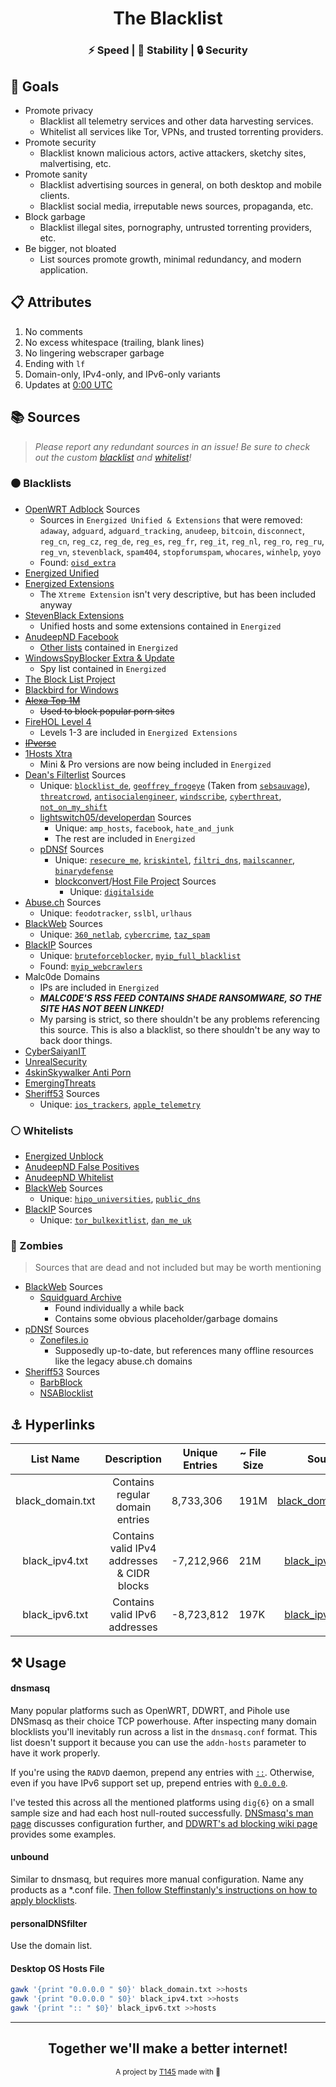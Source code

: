 <div align="center">
  <h1>The Blacklist</h1>
  <h3>⚡ Speed | 🧱 Stability | 🔒 Security</h3>
</div>

## 🥅 Goals

- Promote privacy
  - Blacklist all telemetry services and other data harvesting services.
  - Whitelist all services like Tor, VPNs, and trusted torrenting providers.
- Promote security
  - Blacklist known malicious actors, active attackers, sketchy sites, malvertising, etc.
- Promote sanity
  - Blacklist advertising sources in general, on both desktop and mobile clients.
  - Blacklist social media, irreputable news sources, propaganda, etc.
- Block garbage
  - Blacklist illegal sites, pornography, untrusted torrenting providers, etc.
- Be bigger, not bloated
  - List sources promote growth, minimal redundancy, and modern application.

## 📋 Attributes

1. No comments
2. No excess whitespace (trailing, blank lines)
3. No lingering webscraper garbage
4. Ending with `lf`
5. Domain-only, IPv4-only, and IPv6-only variants
6. Updates at [0:00 UTC](https://www.timeanddate.com/time/zone/timezone/utc)

## 📚 Sources

> _Please report any redundant sources in an issue!_ _Be sure to check out the custom [blacklist](https://github.com/T145/the-blacklist/blob/user-submissions/blacklist.txt) and [whitelist](https://github.com/T145/the-blacklist/blob/user-submissions/whitelist.txt)!_

### ⚫ Blacklists

*   [OpenWRT Adblock](https://github.com/openwrt/packages/blob/master/net/adblock/files/adblock.sources) Sources
    *   Sources in `Energized Unified & Extensions` that were removed: `adaway`, `adguard`, `adguard_tracking`, `anudeep`, `bitcoin`, `disconnect`, `reg_cn`, `reg_cz`, `reg_de`, `reg_es`, `reg_fr`, `reg_it`, `reg_nl`, `reg_ro`, `reg_ru`, `reg_vn`, `stevenblack`, `spam404`, `stopforumspam`, `whocares`, `winhelp`, `yoyo`
    *   Found: [`oisd_extra`](https://oisd.nl/downloadsXtra)
*   [Energized Unified](https://github.com/EnergizedProtection/block#packs-2)
*   [Energized Extensions](https://github.com/EnergizedProtection/block#extensions-2)
    *   The `Xtreme Extension` isn't very descriptive, but has been included anyway
*   [StevenBlack Extensions](https://github.com/StevenBlack/hosts/tree/master/extensions)
    *   Unified hosts and some extensions contained in `Energized`
*   [AnudeepND Facebook](https://raw.githubusercontent.com/anudeepND/blacklist/master/facebook.txt)
    *   [Other lists](https://github.com/anudeepND/blacklist) contained in `Energized`
*   [WindowsSpyBlocker Extra & Update](https://github.com/crazy-max/WindowsSpyBlocker/tree/master/data/hosts)
    *   Spy list contained in `Energized`
*   [The Block List Project](https://blocklistproject.github.io/Lists/)
*   [Blackbird for Windows](https://getblackbird.net/blacklist/hosts/)
*   <strike>[Alexa Top 1M](https://s3.amazonaws.com/alexa-static/top-1m.csv.zip)</strike>
    *   <strike>Used to block popular porn sites</strike>
*   [FireHOL Level 4](https://github.com/firehol/blocklist-ipsets)
    *   Levels 1-3 are included in `Energized Extensions`
*   <strike>[IPverse](http://ipverse.net/)</strike>
*   [1Hosts Xtra](https://github.com/badmojr/1Hosts)
    *   Mini & Pro versions are now being included in `Energized`
*   [Dean's Filterlist](https://github.com/hl2guide/Filterlist-for-AdGuard-or-PiHole) Sources
    *   Unique: [`blocklist_de`](https://www.blocklist.de/en/index.html), [`geoffrey_frogeye`](https://hostfiles.frogeye.fr/) (Taken from [`sebsauvage`](https://sebsauvage.net/hosts/hosts)), [`threatcrowd`](https://threatcrowd.org/), [`antisocialengineer`](https://github.com/TheAntiSocialEngineer/AntiSocial-BlockList-UK-Community), [`windscribe`](https://controld.com/static/e08e8c03918a7abb574c2884a5a177f3/a45dc/filters-tablet%402x.png), [`cyberthreat`](https://www.cyberthreatcoalition.org/blocklist), [`not_on_my_shift`](https://orca.pet/notonmyshift/)
    *   [lightswitch05/developerdan](https://github.com/lightswitch05/hosts/tree/master/docs/lists) Sources
        *   Unique: `amp_hosts`, `facebook`, `hate_and_junk`
        *   The rest are included in `Energized`
    *   [pDNSf](https://github.com/j-moriarti/pDNSf-Hosts-collection/blob/master/Download-and-Process-Hosts.sh) Sources
        *   Unique: [`resecure_me`](https://rescure.me/feeds.html), [`kriskintel`](https://kriskintel.com/), [`filtri_dns`](https://filtri-dns.ga/), [`mailscanner`](http://phishing.mailscanner.info/), [`binarydefense`](https://www.binarydefense.com/)
        *   [blockconvert](https://github.com/mkb2091/blockconvert/blob/master/filterlists.csv)/[Host File Project](https://github.com/hectorm/hblock/blob/master/SOURCES.md) Sources
            *   Unique: [`digitalside`](https://osint.digitalside.it/#SubscribeMISPfeed)
*   [Abuse.ch](https://abuse.ch/#about) Sources
    *   Unique: `feodotracker`, `sslbl`, `urlhaus`
*   [BlackWeb](https://github.com/maravento/blackweb#blocklists) Sources
    *   Unique: [`360_netlab`](https://data.netlab.360.com/), [`cybercrime`](https://cybercrime-tracker.net/), [`taz_spam`](http://taz.net.au/Mail/)
*   [BlackIP](https://github.com/maravento/blackip#blocklists) Sources
    *   Unique: [`bruteforceblocker`](http://danger.rulez.sk/index.php/bruteforceblocker/), [`myip_full_blacklist`](https://myip.ms/browse/blacklist)
    *   Found: [`myip_webcrawlers`](https://myip.ms/browse/web_bots)
*   Malc0de Domains
    *   IPs are included in `Energized`
    *   **_MALC0DE'S RSS FEED CONTAINS SHADE RANSOMWARE, SO THE SITE HAS NOT BEEN LINKED!_**
    *   My parsing is strict, so there shouldn't be any problems referencing this source. This is also a blacklist, so there shouldn't be any way to back door things.
*   [CyberSaiyanIT](https://github.com/CyberSaiyanIT/InfoSharing)
*   [UnrealSecurity](https://github.com/UnrealSecurity/badips)
*   [4skinSkywalker Anti Porn](https://github.com/4skinSkywalker/anti-porn-hosts-file)
*   [EmergingThreats](https://rules.emergingthreats.net/blockrules/)
*   [Sheriff53](https://notabug.org/phronimon/Sheriff53/src/master/docs/THIRD_PARTY_LISTS.md) Sources
    *   Unique: [`ios_trackers`](https://github.com/jakejarvis/ios-trackers), [`apple_telemetry`](https://github.com/adversarialtools/apple-telemetry)

### ⚪ Whitelists

*   [Energized Unblock](https://github.com/EnergizedProtection/unblock#packs)
*   [AnudeepND False Positives](https://github.com/anudeepND/blacklist/blob/master/miscellaneous/false-positives.txt)
*   [AnudeepND Whitelist](https://github.com/anudeepND/whitelist#overview)
*   [BlackWeb](https://github.com/maravento/blackweb#allowlists-urltld) Sources
    *   Unique: [`hipo_universities`](https://github.com/Hipo/university-domains-list#university-domains-and-names-data-list--api), [`public_dns`](https://public-dns.info/)
*   [BlackIP](https://github.com/maravento/blackip#blocklists) Sources
    *   Unique: [`tor_bulkexitlist`](https://check.torproject.org/api/bulk), [`dan_me_uk`](https://www.dan.me.uk/)

### 🧟 Zombies

> Sources that are dead and not included but may be worth mentioning

*   [BlackWeb](https://github.com/maravento/blackweb#blocklists) Sources
    *   [Squidguard Archive](http://squidguard.mesd.k12.or.us/)
        *   Found individually a while back
        *   Contains some obvious placeholder/garbage domains
*   [pDNSf](https://github.com/j-moriarti/pDNSf-Hosts-collection/blob/master/Download-and-Process-Hosts.sh) Sources
    *   [Zonefiles.io](https://zonefiles.io/compromised-ip-list/)
        *   Supposedly up-to-date, but references many offline resources like the legacy abuse.ch domains
*   [Sheriff53](https://notabug.org/phronimon/Sheriff53/src/master/docs/THIRD_PARTY_LISTS.md) Sources
    *   [BarbBlock](https://github.com/paulgb/BarbBlock/blob/master/blacklists/domain-list.txt)
    *   [NSABlocklist](https://github.com/nextdns/metadata/blob/master/privacy/blocklists/nsa-blocklist.json)

## ⚓ Hyperlinks

<table>
  <thead>
    <tr>
      <th style="text-align:center">List Name</th>
      <th style="text-align:center">Description</th>
      <th>Unique Entries</th>
      <th>~ File Size</th>
      <th style="text-align:center">Source</th>
    </tr>
  </thead>
  <tbody>
    <tr>
      <td style="text-align:center">black_domain.txt</td>
      <td style="text-align:center">Contains regular domain entries</td>
      <td id="dom-count">8,733,306</td>
      <td id="dom-filesize">191M</td>
      <td style="text-align:center"> <a href="https://github.com/T145/the-blacklist/releases/latest/download/black_domain.tar.gz">black_domain.tar.gz</a> </td>
    </tr>
    <tr>
      <td style="text-align:center">black_ipv4.txt</td>
      <td style="text-align:center">Contains valid IPv4 addresses &amp; CIDR blocks</td>
      <td id="ipv4-count">-7,212,966</td>
      <td id="ipv4-filesize">21M</td>
      <td style="text-align:center"> <a href="https://github.com/T145/the-blacklist/releases/latest/download/black_ipv4.tar.gz">black_ipv4.tar.gz</a> </td>
    </tr>
    <tr>
      <td style="text-align:center">black_ipv6.txt</td>
      <td style="text-align:center">Contains valid IPv6 addresses</td>
      <td id="ipv6-count">-8,723,812</td>
      <td id="ipv6-filesize">197K</td>
      <td style="text-align:center"> <a href="https://github.com/T145/the-blacklist/releases/latest/download/black_ipv6.tar.gz">black_ipv6.tar.gz</a> </td>
    </tr>
  </tbody>
</table>

## ⚒️ Usage

#### dnsmasq

Many popular platforms such as OpenWRT, DDWRT, and Pihole use DNSmasq as their choice TCP powerhouse. After inspecting many domain blocklists you'll inevitably run across a list in the `dnsmasq.conf` format. This list doesn't support it because you can use the `addn-hosts` parameter to have it work properly.

If you're using the `RADVD` daemon, prepend any entries with [`::`](https://stackoverflow.com/questions/40189084/what-is-ipv6-for-localhost-and-0-0-0-0). Otherwise, even if you have IPv6 support set up, prepend entries with [`0.0.0.0`](https://github.com/StevenBlack/hosts#we-recommend-using-0000-instead-of-127001).

I've tested this across all the mentioned platforms using `dig{6}` on a small sample size and had each host null-routed successfully. [DNSmasq's man page](https://thekelleys.org.uk/dnsmasq/docs/dnsmasq-man.html) discusses configuration further, and [DDWRT's ad blocking wiki page](https://wiki.dd-wrt.com/wiki/index.php/Ad_blocking) provides some examples.

#### unbound

Similar to dnsmasq, but requires more manual configuration. Name any products as a \*.conf file. [Then follow Steffinstanly's instructions on how to apply blocklists](https://medium.com/@steffinstanly/unbound-dns-blocking-3567986a5735).

#### personalDNSfilter

Use the domain list.

#### Desktop OS Hosts File

```bash
gawk '{print "0.0.0.0 " $0}' black_domain.txt >>hosts
gawk '{print "0.0.0.0 " $0}' black_ipv4.txt >>hosts
gawk '{print ":: " $0}' black_ipv6.txt >>hosts
```

---

<div align="center">
  <h2>Together we'll make a better internet!</h2>
  <sub>A project by <a href="https://github.com/T145" target="_blank">T145</a> made with 💖<pub>
</div>

